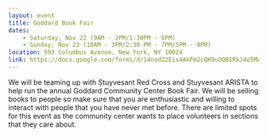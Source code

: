 ```yaml
---
layout: event
title: Goddard Book Fair
dates:
    - Saturday, Nov 22 (9AM - 2PM/1:30PM - 6PM)
    - Sunday, Nov 23 (10AM - 3PM/2:30 PM - 7PM/5PM - 8PM)
location: 593 Columbus Avenue, New York, NY 10024
link: https://docs.google.com/forms/d/14nadZ2Eis4AkFm2cQK9uOQB1RkJ4o5MAOTd4bNGLf8U/viewform
---
```

We will be teaming up with Stuyvesant Red Cross and Stuyvesant ARISTA to help run the annual Goddard Community Center Book Fair. We will be selling books to people so make sure that you are enthusiastic and willing to interact with people that you have never met before. There are limited spots for this event as the community center wants to place volunteers in sections that they care about. 
